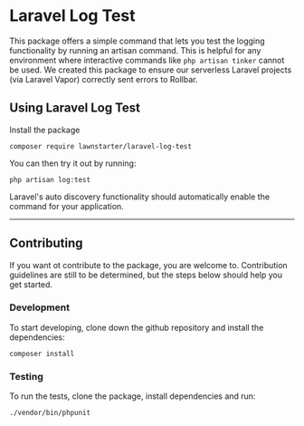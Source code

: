 # Laravel Log Test

This package offers a simple command that lets you test the logging functionality by running an artisan command. 
This is helpful for any environment where interactive commands like ```php artisan tinker``` cannot be used. 
We created this package to ensure our serverless Laravel projects (via Laravel Vapor) correctly sent errors to Rollbar.

## Using Laravel Log Test

Install the package

```
composer require lawnstarter/laravel-log-test
```

You can then try it out by running:

```
php artisan log:test
```

Laravel's auto discovery functionality should automatically enable the command for your application.

---

## Contributing
If you want ot contribute to the package, you are welcome to. Contribution guidelines are still to be determined, but the steps below should help you get started. 

### Development

To start developing, clone down the github repository and install the dependencies:

```
composer install
```

### Testing

To run the tests, clone the package, install dependencies and run:

```
./vendor/bin/phpunit
```

